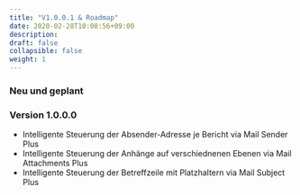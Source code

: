 ```yaml
---
title: "V1.0.0.1 & Roadmap"
date: 2020-02-28T10:08:56+09:00
description: 
draft: false
collapsible: false
weight: 1
---
```

### Neu und geplant

### Version 1.0.0.0
- Intelligente Steuerung der Absender-Adresse je Bericht via Mail Sender Plus
- Intelligente Steuerung der Anhänge auf verschiednenen Ebenen via Mail Attachments Plus
- Intelligente Steuerung der Betreffzeile mit Platzhaltern via Mail Subject Plus

